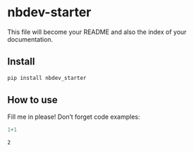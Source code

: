 nbdev-starter
================

<!-- WARNING: THIS FILE WAS AUTOGENERATED! DO NOT EDIT! -->

This file will become your README and also the index of your
documentation.

## Install

``` sh
pip install nbdev_starter
```

## How to use

Fill me in please! Don’t forget code examples:

``` python
1+1
```

    2
